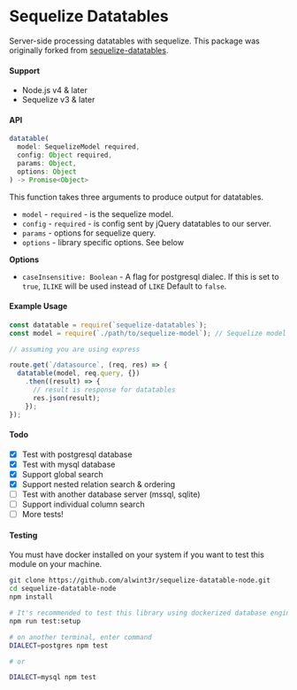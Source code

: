 Sequelize Datatables
====================

Server-side processing datatables with sequelize. This package was originally forked from [sequelize-datatables](https://github.com/alwint3r/sequelize-datatable-node).

#### Support

* Node.js v4 & later
* Sequelize v3 & later

#### API

```js
datatable(
  model: SequelizeModel required,
  config: Object required,
  params: Object,
  options: Object
) -> Promise<Object>
```

This function takes three arguments to produce output for datatables.

* `model` - `required` - is the sequelize model.
* `config` - `required` - is config sent by jQuery datatables to our server.
* `params` - options for sequelize query.
* `options` - library specific options. See below


**Options**

* `caseInsensitive: Boolean` - A flag for postgresql dialec. If this is set to `true`, `ILIKE` will be used instead of `LIKE` Default to `false`.


#### Example Usage

```js
const datatable = require(`sequelize-datatables`);
const model = require(`./path/to/sequelize-model`); // Sequelize model

// assuming you are using express

route.get(`/datasource`, (req, res) => {
  datatable(model, req.query, {})
    .then((result) => {
      // result is response for datatables
      res.json(result);
    });
});
```

#### Todo

 - [X] Test with postgresql database
 - [X] Test with mysql database
 - [X] Support global search
 - [X] Support nested relation search & ordering
 - [ ] Test with another database server (mssql, sqlite)
 - [ ] Support individual column search
 - [ ] More tests!

#### Testing

You must have docker installed on your system if you want to test this module on your machine.

```bash
git clone https://github.com/alwint3r/sequelize-datatable-node.git
cd sequelize-datatable-node
npm install

# It's recommended to test this library using dockerized database engine
npm run test:setup

# on another terminal, enter command
DIALECT=postgres npm test

# or

DIALECT=mysql npm test
```
